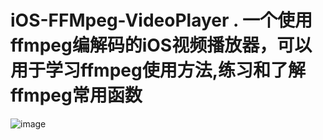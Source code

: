 # iOS-FFMpeg-VideoPlayer . 一个使用ffmpeg编解码的iOS视频播放器，可以用于学习ffmpeg使用方法,练习和了解ffmpeg常用函数

![image](https://github.com/yuequal/iOS-FFMpeg-VideoPlayer/blob/master/ffmpeg_demo/Resource/QQ20181018-164122-HD.gif)
